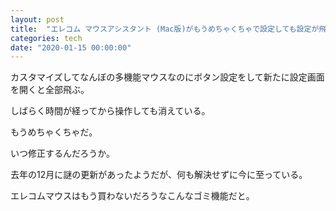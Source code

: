 ```yaml
---
layout: post
title:  "エレコム マウスアシスタント (Mac版)がもうめちゃくちゃで設定しても設定が飛ぶ"
categories: tech
date: "2020-01-15 00:00:00"
---
```


カスタマイズしてなんぼの多機能マウスなのにボタン設定をして新たに設定画面を開くと全部飛ぶ。

しばらく時間が経ってから操作しても消えている。

もうめちゃくちゃだ。

いつ修正するんだろうか。

去年の12月に謎の更新があったようだが、何も解決せずに今に至っている。

エレコムマウスはもう買わないだろうなこんなゴミ機能だと。

